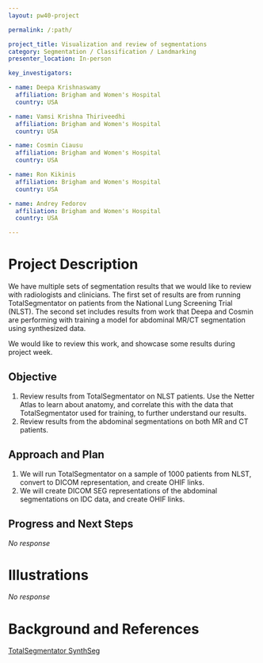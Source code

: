 ```yaml
---
layout: pw40-project

permalink: /:path/

project_title: Visualization and review of segmentations
category: Segmentation / Classification / Landmarking
presenter_location: In-person

key_investigators:

- name: Deepa Krishnaswamy
  affiliation: Brigham and Women's Hospital
  country: USA

- name: Vamsi Krishna Thiriveedhi
  affiliation: Brigham and Women's Hospital
  country: USA

- name: Cosmin Ciausu
  affiliation: Brigham and Women's Hospital
  country: USA

- name: Ron Kikinis
  affiliation: Brigham and Women's Hospital
  country: USA

- name: Andrey Fedorov
  affiliation: Brigham and Women's Hospital
  country: USA

---
```


# Project Description

<!-- Add a short paragraph describing the project. -->

We have multiple sets of segmentation results that we would like to review with radiologists and clinicians. The first set of results are from running TotalSegmentator on patients from the National Lung Screening Trial (NLST). The second set includes results from work that Deepa and Cosmin are performing with training a model for abdominal MR/CT segmentation using synthesized data.

We would like to review this work, and showcase some results during project week.

## Objective

<!-- Describe here WHAT you would like to achieve (what you will have as end result). -->

1.  Review results from TotalSegmentator on NLST patients. Use the Netter Atlas to learn about anatomy, and correlate this with the data that TotalSegmentator used for training, to further understand our results.
2.  Review results from the abdominal segmentations on both MR and CT patients.

## Approach and Plan

<!-- Describe here HOW you would like to achieve the objectives stated above. -->

1.  We will run TotalSegmentator on a sample of 1000 patients from NLST, convert to DICOM representation, and create OHIF links.
2.  We will create DICOM SEG representations of the abdominal segmentations on IDC data, and create OHIF links.

## Progress and Next Steps

<!-- Update this section as you make progress, describing of what you have ACTUALLY DONE.
     If there are specific steps that you could not complete then you can describe them here, too. -->

*No response*

# Illustrations

<!-- Add pictures and links to videos that demonstrate what has been accomplished. -->

*No response*

# Background and References

<!-- If you developed any software, include link to the source code repository.
     If possible, also add links to sample data, and to any relevant publications. -->

[TotalSegmentator ](https://github.com/wasserth/TotalSegmentator)
[SynthSeg](https://github.com/BBillot/SynthSeg)
